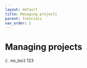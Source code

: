```yaml
---
layout: default
title: Managing projects
parent: Tutorials
nav_order: 2
---
```

# Managing projects
{: .no_toc}
123
